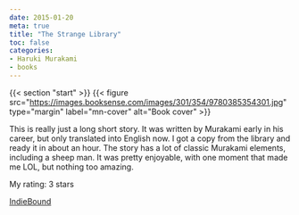 ```yaml
---
date: 2015-01-20
meta: true
title: "The Strange Library"
toc: false
categories:
- Haruki Murakami
- books
---
```


{{< section "start" >}}
{{< figure src="https://images.booksense.com/images/301/354/9780385354301.jpg" type="margin" label="mn-cover" alt="Book cover" >}}

This is really just a long short story. It was written by Murakami early in his career, but only translated into English now. I got a copy from the library and ready it in about an hour. The story has a lot of classic Murakami elements, including a sheep man. It was pretty enjoyable, with one moment that made me LOL, but nothing too amazing.

My rating: 3 stars  

[IndieBound](https://www.indiebound.org/book/9780385354301)
